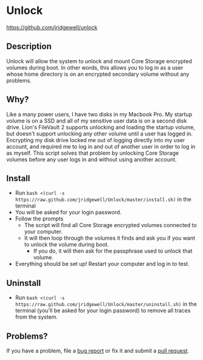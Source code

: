 Unlock
=========

https://github.com/jridgewell/unlock

## Description

Unlock will allow the system to unlock and mount Core Storage encrypted volumes during boot. In other words, this allows you to log in as a user whose home directory is on an encrypted secondary volume without any problems.

## Why?

Like a many power users, I have two disks in my Macbook Pro. My startup volume is on a SSD and all of my sensitive user data is on a second disk drive. Lion's FileVault 2 supports unlocking and loading the startup volume, but doesn't support unlocking any other volume until a user has logged in. Encrypting my disk drive locked me out of logging directly into my user account, and required me to log in and out of another user in order to log in as myself. This script solves that problem by unlocking Core Storage volumes before any user logs in and without using another account.

## Install

- Run 
`bash <(curl -s https://raw.github.com/jridgewell/Unlock/master/install.sh)`
in the terminal
- You will be asked for your login password.
- Follow the prompts
  * The script will find all Core Storage encrypted volumes connected to your computer.
  * It will then loop through the volumes it finds and ask you if you want to unlock the volume during boot.
    + If you do, it will then ask for the passphrase used to unlock that volume.
- Everything should be set up! Restart your computer and log in to test.

## Uninstall

- Run
`bash <(curl -s https://raw.github.com/jridgewell/Unlock/master/uninstall.sh)`
in the terminal (you'll be asked for your login password) to remove all traces from the system.

## Problems?

If you have a problem, file a [bug report][issue] or fix it and submit a [pull request][pull].

[issue]: https://github.com/jridgewell/unlock/issues
[pull]: https://github.com/jridgewell/unlock/pulls
